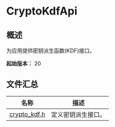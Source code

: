 # CryptoKdfApi

## 概述

为应用提供密钥派生函数(KDF)接口。

**起始版本：** 20
## 文件汇总

| 名称 | 描述 |
| -- | -- |
| [crypto_kdf.h](capi-crypto-kdf-h.md) | 定义密钥派生接口。 |

